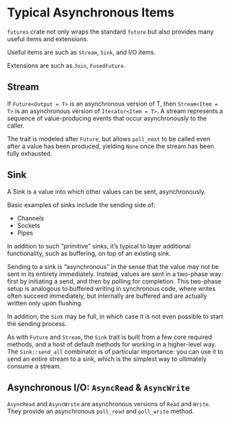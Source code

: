 # Typical Asynchronous Items

`futures` crate not only wraps the standard `future` but also provides many useful items and extensions.

Useful items are such as `Stream`, `Sink`, and I/O items.

Extensions are such as `Join`, `FusedFuture`.

## Stream

If `Future<Output = T>` is an asynchronous version of T, then `Stream<Item = T>` is an asynchronous version of `Iterator<Item = T>`.
A stream represents a sequence of value-producing events that occur asynchronously to the caller.

The trait is modeled after `Future`, but allows `poll_next` to be called even after a value has been produced, yielding `None` once the stream has been fully exhausted.

## Sink

A Sink is a value into which other values can be sent, asynchronously.

Basic examples of sinks include the sending side of:

* Channels
* Sockets
* Pipes

In addition to such “primitive” sinks, it’s typical to layer additional functionality, such as buffering, on top of an existing sink.

Sending to a sink is “asynchronous” in the sense that the value may not be sent in its entirety immediately.
Instead, values are sent in a two-phase way: first by initiating a send, and then by polling for completion.
This two-phase setup is analogous to buffered writing in synchronous code, where writes often succeed immediately, but internally are buffered and are actually written only upon flushing.

In addition, the `Sink` may be full, in which case it is not even possible to start the sending process.

As with `Future` and `Stream`, the `Sink` trait is built from a few core required methods, and a host of default methods for working in a higher-level way.
The `Sink::send_all` combinator is of particular importance: you can use it to send an entire stream to a sink, which is the simplest way to ultimately consume a stream.

## Asynchronous I/O: `AsyncRead` & `AsyncWrite`

`AsyncRead` and `AsyncWrite` are asynchronous versions of `Read` and `Write`.
They provide an asynchronous `poll_read` and `poll_write` method.
